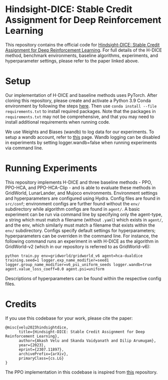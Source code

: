 # Hindsight-DICE: Stable Credit Assignment for Deep Reinforcement Learning
This repository contains the official code for [Hindsight-DICE: Stable Credit Assignment for Deep Reinforcement Learning](https://arxiv.org/abs/2307.11897). For full details of the H-DICE method, benchmark environments, baseline algorithms, experiments, and hyperparameter settings, please refer to the paper linked above. 

# Setup
Our implementation of H-DICE and baseline methods uses PyTorch. After cloning this repository, please create and activate a Python 3.9 Conda environment by following the steps [here](https://www.google.com/search?q=create+a+conda+environment&rlz=1C5GCEM_enUS1067US1067&oq=create+a+conda+environment+&aqs=chrome..69i57j0i512l2j69i59i512j0i512l6.5051j0j7&sourceid=chrome&ie=UTF-8). Then use ```conda install --file requirements.txt``` to install required packages. Note that the packages in ```requirements.txt``` may not be comprehensive, and that you may need to install additional requirements when running code. 

We use Weights and Biases (wandb) to log data for our experiments. To setup a wandb account, refer to [this](https://docs.wandb.ai/quickstart) page. Wandb logging can be disabled in experiments by setting logger.wandb=false when running experiments via command line. 

# Running Experiments
This repository implements H-DICE and three baseline methods - PPO, PPO-HCA, and PPO-HCA-Clip - and is able to evaluate these methods in GridWorld, LunarLander, and Mujoco environments. Environment settings and hyperparameters are configured using Hydra. Config files are found in ```src/conf```; environment configs are further found without the ```env/``` subdirectory while algorithm configs are found in ```agent/```. A basic experiment can be run via command line by specifying only the agent-type, a string which must match a filename (without ```.yaml```) which exists in ```agent/```, and the env, which similarly must match a filename that exists within the ```env/``` subdirectory. Configs specify default settings for hyperparameters; hyperparameters can be overriden in the command line. For instance, the following command runs an experiment in with H-DICE as the algorithm in GridWorld-v2 (which in our repository is referred to as GridWorld-v6):

```python train.py env=gridworld/gridworld_v6 agent=hca-dualdice training.seed=1 logger.exp_name_modifier=seed1 logger.group_name_modifier=v6_psi_uniform_seeds logger.wandb=true agent.value_loss_coeff=0.0 agent.psi=uniform```


Descriptions of hyperparameters can be found within the respective config files. 


# Credits
If you use this codebase for your work, please cite the paper:

```
@misc{velu2023hindsightdice,
      title={Hindsight-DICE: Stable Credit Assignment for Deep Reinforcement Learning}, 
      author={Akash Velu and Skanda Vaidyanath and Dilip Arumugam},
      year={2023},
      eprint={2307.11897},
      archivePrefix={arXiv},
      primaryClass={cs.LG}
}
```

The PPO implementation in this codebase is inspired from [this](https://github.com/nikhilbarhate99/PPO-PyTorch) repository. 

